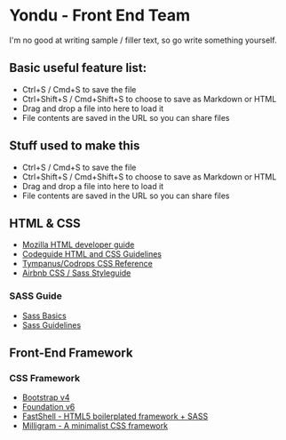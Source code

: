# Yondu - Front End Team
I'm no good at writing sample / filler text, so go write something yourself.

## Basic useful feature list:

 * Ctrl+S / Cmd+S to save the file
 * Ctrl+Shift+S / Cmd+Shift+S to choose to save as Markdown or HTML
 * Drag and drop a file into here to load it
 * File contents are saved in the URL so you can share files



## Stuff used to make this

 * Ctrl+S / Cmd+S to save the file
 * Ctrl+Shift+S / Cmd+Shift+S to choose to save as Markdown or HTML
 * Drag and drop a file into here to load it
 * File contents are saved in the URL so you can share files

## HTML & CSS

 * [Mozilla HTML developer guide](https://developer.mozilla.org/en-US/docs/Web/Guide/HTML/HTML5)
 * [Codeguide HTML and CSS Guidelines](http://codeguide.co/)
 * [Tympanus/Codrops CSS Reference](https://tympanus.net/codrops/css_reference/)
 * [Airbnb CSS / Sass Styleguide](https://github.com/airbnb/css)


### SASS Guide

 * [Sass Basics](http://sass-lang.com/guide)
 * [Sass Guidelines](https://sass-guidelin.es/)


## Front-End Framework 

### CSS Framework 


 * [Bootstrap v4](http://getbootstrap.com/)
 * [Foundation v6](https://foundation.zurb.com/sites/docs/)
 * [FastShell - HTML5 boilerplated framework + SASS](http://getbootstrap.com/)
 * [Milligram - A minimalist CSS framework](http://getbootstrap.com/)

 